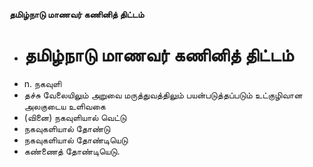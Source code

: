 **தமிழ்நாடு மாணவர் கணினித் திட்டம்**
- # தமிழ்நாடு மாணவர் கணினித் திட்டம்
- n. நகவுளி
- தச்சு வேலையிலும் அறுவை மருத்துவத்திலும் பயன்படுத்தப்படும் உட்குழிவான அலகுடைய உளிவகை
- (வினை) நகவுளியால் வெட்டு
- நகவுகளியால் தோண்டு
- நகவுகளியால் தோண்டியெடு
- கண்ணைத் தோண்டியெடு.

